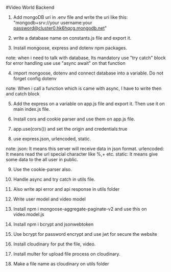 #Video World Backend

1. Add mongoDB uri in .env file and write the uri like this: "mongodb+srv://your username:your password@cluster0.hk6hqcg.mongodb.net"

2. write a database name on constants.js file and export it.

3. Install mongoose, express and dotenv npm packages. 

note: when i need to talk with database, Its mandatory use "try catch" block for error handling use use "async await" on that function 

4. import mongoose, dotenv and connect database into a variable. Do not forget config dotenv

note: When i call a function which is came with async, I have to write then and catch block

5. Add the express on a variable on app.js file and export it. Then use it on main index.js file.

6. Install cors and cookie parser and use them on app.js file.

7. app.use(cors()) and set the origin and credentials:true

8. use express.json, urlencoded, static.

note: json: It means this server will receive data in json format.
      urlencoded: It means read the url special character like %,+ etc.
      static: It means give some data to the all user in public.

9. Use the cookie-parser also.

10. Handle async and try catch in utils file.

11. Also write api error and api response in utils folder

12. Write user model and video model

13. Install npm i mongoose-aggregate-paginate-v2 and use this on video.model.js

14. Install npm i bcrypt and jsonwebtoken

15. Use bcrypt for password encrypt and use jwt for secure the website

16. Install cloudinary for put the file, video.

17. Install multer for upload file process on cloudinary.

18. Make a file name as cloudinary on utils folder



